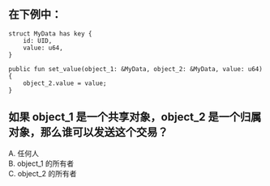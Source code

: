 ## 在下例中：
```move
struct MyData has key {
    id: UID,
    value: u64,
}

public fun set_value(object_1: &MyData, object_2: &MyData, value: u64) {
    object_2.value = value;
}
```

## 如果 object_1 是一个共享对象，object_2 是一个归属对象，那么谁可以发送这个交易？

A. 任何人  
B. object_1 的所有者  
C. object_2 的所有者